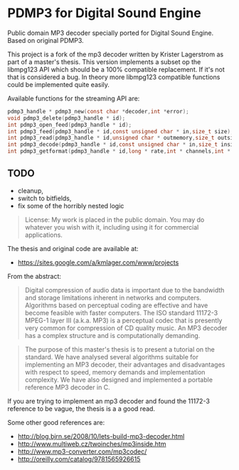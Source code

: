 PDMP3 for Digital Sound Engine
=======================

Public domain MP3 decoder specially ported for Digital Sound Engine. Based on original PDMP3.

This project is a fork of the mp3 decoder written by Krister Lagerstrom as part of a master's thesis. This version implements a subset op the libmpg123 API which should be a 100% compatible replacement. If it's not that is considered a bug. In theory more libmpg123 compatible functions could be implemented quite easily.

Available functions for the streaming API are:

```c
pdmp3_handle * pdmp3_new(const char *decoder,int *error);
void pdmp3_delete(pdmp3_handle * id);
int pdmp3_open_feed(pdmp3_handle * id);
int pdmp3_feed(pdmp3_handle * id,const unsigned char * in,size_t size);
int pdmp3_read(pdmp3_handle * id,unsigned char * outmemory,size_t outsize,size_t * done);
int pdmp3_decode(pdmp3_handle * id,const unsigned char * in,size_t insize,unsigned char * out,size_t outsize,size_t * done);
int pdmp3_getformat(pdmp3_handle * id,long * rate,int * channels,int * encoding);
```

TODO
----
  * cleanup,
  * switch to bitfields,
  * fix some of the horribly nested logic

>    License: My work is placed in the public domain. You may do whatever you wish with it, including using it for commercial applications.

The thesis and original code are available at:
 * https://sites.google.com/a/kmlager.com/www/projects

From the abstract:

>    Digital compression of audio data is important due to the bandwidth and storage limitations inherent in networks and computers. Algorithms based on perceptual coding are effective and have become feasible with faster computers. The ISO standard 11172-3 MPEG-1 layer III (a.k.a. MP3) is a perceptual codec that is presently very common for compression of CD quality music. An MP3 decoder has a complex structure and is computationally demanding.

>    The purpose of this master's thesis is to present a tutorial on the standard. We have analysed several algorithms suitable for implementing an MP3 decoder, their advantages and disadvantages with respect to speed, memory demands and implementation complexity. We have also designed and implemented a portable reference MP3 decoder in C.

If you are trying to implement an mp3 decoder and found the 11172-3 reference to be vague, the thesis is a a good read.

Some other good references are:
 * http://blog.bjrn.se/2008/10/lets-build-mp3-decoder.html
 * http://www.multiweb.cz/twoinches/mp3inside.htm
 * http://www.mp3-converter.com/mp3codec/
 * http://oreilly.com/catalog/9781565926615
